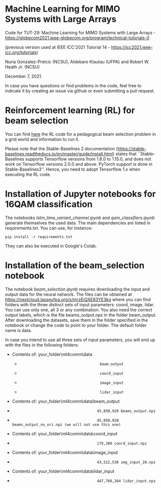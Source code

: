 # Machine Learning for MIMO Systems with Large Arrays

Code for TUT-29: Machine Learning for MIMO Systems with Large Arrays - https://globecom2021.ieee-globecom.org/program/technical-tutorials-0

(previous version used at IEEE ICC'2021 Tutorial 14 - https://icc2021.ieee-icc.org/tutorials)

Nuria Gonzalez-Prelcic (NCSU), Aldebaro Klautau (UFPA) and Robert W. Heath Jr. (NCSU)

December 7, 2021.

In case you have questions or find problems in the code, feel free to indicate it by creating an issue via github or even submitting a pull request.

# Reinforcement learning (RL) for beam selection

You can find [here](https://github.com/lasseufpa/ml4comm/tree/main/mimo_rl) the RL code for a pedagogical beam selection problem in a grid world and information to run it.

Please note that the Stable-Baselines 2 documentation (https://stable-baselines.readthedocs.io/en/master/guide/install.html) states that ``Stable-Baselines supports Tensorflow versions from 1.8.0 to 1.15.0, and does not work on Tensorflow versions 2.0.0 and above. PyTorch support is done in Stable-Baselines3''. Hence, you need to adopt Tensorflow 1.x when executing the RL code.

# Installation of Jupyter notebooks for 16QAM classification

The notebooks *lstm_time_variant_channel.ipynb* and *qam_classifiers.ipynb* generate themselves the used data. The main dependencies are listed in requirements.txt. You can use, for instance:

```pip install -r requirements.txt```

They can also be executed in Google's Colab.

# Installation of the beam_selection notebook

The notebook *beam_selection.ipynb* requires downloading the input and output data for the neural network.
The files can be obtained at https://nextcloud.lasseufpa.org/s/mrzEiQXE83YE3kg
where you can find folders with the three distinct sets of input parameters: coord, image, lidar. You can use only one, all 3 or any combination.
You also need the correct output labels, which is the file beams_output.npz in the folder beam_output.
After downloading the datasets, save them in the folder specified in the notebook or change the code to point to your folder. The default folder name is data.

In case you intend to use all three sets of input parameters, you will end up with the files in the following folders:
* Contents of: your_folder\ml4comm\data
  *                                          beam_output
  *                                          coord_input
  *                                          image_input
  *                                          lidar_input
* Contents of: your_folder\ml4comm\data\beam_output
 *                                            45,850,920 beams_output.npz  
 *                                            45,850,920 beams_output_no_ori.npz (we will not use this one)
* Contents of: your_folder\ml4comm\data\coord_input
 *                                            179,380 coord_input.npz
* Contents of: your_folder\ml4comm\data\image_input
 *                                            43,522,538 img_input_20.npz
* Contents of: your_folder\ml4comm\data\lidar_input
 *                                            447,760,264 lidar_input.npz
